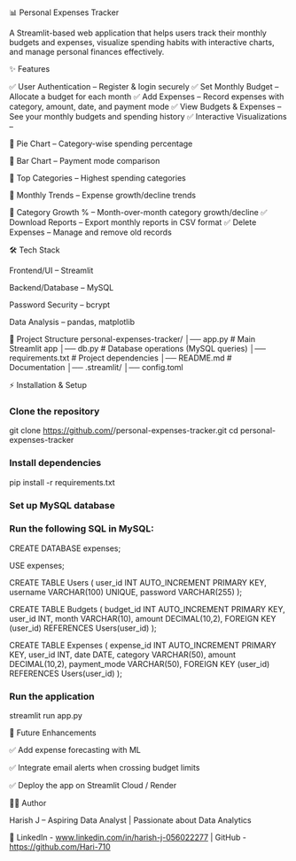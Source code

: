 📊 Personal Expenses Tracker

A Streamlit-based web application that helps users track their monthly budgets and expenses, visualize spending habits with interactive charts, and manage personal finances effectively.

✨ Features

✅ User Authentication – Register & login securely
✅ Set Monthly Budget – Allocate a budget for each month
✅ Add Expenses – Record expenses with category, amount, date, and payment mode
✅ View Budgets & Expenses – See your monthly budgets and spending history
✅ Interactive Visualizations –

📌 Pie Chart – Category-wise spending percentage

📌 Bar Chart – Payment mode comparison

📌 Top Categories – Highest spending categories

📌 Monthly Trends – Expense growth/decline trends

📌 Category Growth % – Month-over-month category growth/decline
✅ Download Reports – Export monthly reports in CSV format
✅ Delete Expenses – Manage and remove old records

🛠️ Tech Stack

Frontend/UI – Streamlit

Backend/Database – MySQL

Password Security – bcrypt

Data Analysis – pandas, matplotlib

📂 Project Structure
personal-expenses-tracker/
│── app.py             # Main Streamlit app
│── db.py              # Database operations (MySQL queries)
│── requirements.txt   # Project dependencies
│── README.md          # Documentation
│── .streamlit/
    │── config.toml  

⚡ Installation & Setup

### Clone the repository

git clone https://github.com/<your-username>/personal-expenses-tracker.git
cd personal-expenses-tracker


### Install dependencies

pip install -r requirements.txt


### Set up MySQL database
### Run the following SQL in MySQL:

CREATE DATABASE expenses;

USE expenses;

CREATE TABLE Users (
    user_id INT AUTO_INCREMENT PRIMARY KEY,
    username VARCHAR(100) UNIQUE,
    password VARCHAR(255)
);

CREATE TABLE Budgets (
    budget_id INT AUTO_INCREMENT PRIMARY KEY,
    user_id INT,
    month VARCHAR(10),
    amount DECIMAL(10,2),
    FOREIGN KEY (user_id) REFERENCES Users(user_id)
);

CREATE TABLE Expenses (
    expense_id INT AUTO_INCREMENT PRIMARY KEY,
    user_id INT,
    date DATE,
    category VARCHAR(50),
    amount DECIMAL(10,2),
    payment_mode VARCHAR(50),
    FOREIGN KEY (user_id) REFERENCES Users(user_id)
);

### Run the application

streamlit run app.py

🚀 Future Enhancements

✅ Add expense forecasting with ML

✅ Integrate email alerts when crossing budget limits

✅ Deploy the app on Streamlit Cloud / Render

👨‍💻 Author

Harish J – Aspiring Data Analyst | Passionate about Data Analytics

🔗 LinkedIn - www.linkedin.com/in/harish-j-056022277  | GitHub - https://github.com/Hari-710

